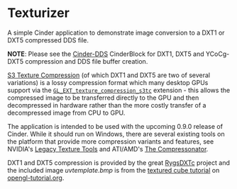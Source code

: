# Texturizer
A simple Cinder application to demonstrate image conversion to a DXT1 or DXT5 compressed DDS file.

**NOTE**: Please see the [Cinder-DDS](https://github.com/pizthewiz/Cinder-DDS) CinderBlock for DXT1, DXT5 and YCoCg-DXT5 compression and DDS file buffer creation.

[S3 Texture Compression](http://en.wikipedia.org/wiki/S3_Texture_Compression) (of which DXT1 and DXT5 are two of several variations) is a lossy compression format which many desktop GPUs support via the [`GL_EXT_texture_compression_s3tc`](https://www.opengl.org/registry/specs/EXT/texture_compression_s3tc.txt) extension - this allows the compressed image to be transferred directly to the GPU and then decompressed in hardware rather than the more costly transfer of a decompressed image from CPU to GPU.

The application is intended to be used with the upcoming 0.9.0 release of Cinder. While it should run on Windows, there are several existing tools on the platform that provide more compression variants and features, see NVIDIA's [Legacy Texture Tools](https://developer.nvidia.com/legacy-texture-tools) and ATI/AMD's [The Compressonator](http://developer.amd.com/tools-and-sdks/archive/legacy-cpu-gpu-tools/the-compressonator/).

DXT1 and DXT5 compression is provided by the great [RygsDXTc](https://github.com/Cyan4973/RygsDXTc) project and the included image _uvtemplate.bmp_ is from the [textured cube tutorial](http://www.opengl-tutorial.org/beginners-tutorials/tutorial-5-a-textured-cube/) on [opengl-tutorial.org](http://www.opengl-tutorial.org).
